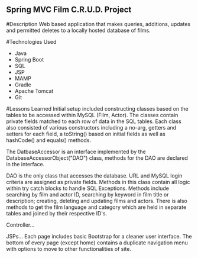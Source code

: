 ## Spring MVC Film C.R.U.D. Project

#Description
Web based application that makes queries, additions, updates and permitted deletes to a locally hosted database of films.

#Technologies Used
- Java
- Spring Boot
- SQL
- JSP
- MAMP
- Gradle
- Apache Tomcat
- Git

#Lessons Learned
Initial setup included constructing classes based on the tables to be accessed within MySQL (Film, Actor). The classes contain private fields matched to each row of data in the SQL tables. Each class also consisted of various constructors including a no-arg, getters and setters for each field, a toString() based on initial fields as well as hashCode() and equals() methods.

The DatbaseAccessor is an interface implemented by the DatabaseAccessorObject("DAO") class, methods for the DAO are declared in the interface.

DAO is the only class that accesses the database. URL and MySQL login criteria are assigned as private fields. Methods in this class contain all logic within try catch blocks to handle SQL Exceptions. Methods include searching by film and actor ID, searching by keyword in film title or description; creating, deleting and updating films and actors. There is also methods to get the film language and category which are held in separate tables and joined by their respective ID's.

Controller...

JSPs...
	Each page includes basic Bootstrap for a cleaner user interface. The bottom of every page (except home) contains a duplicate navigation menu with options to move to other functionalities of site.

Viewers...

Web.xml...

Film-servlet.xml...